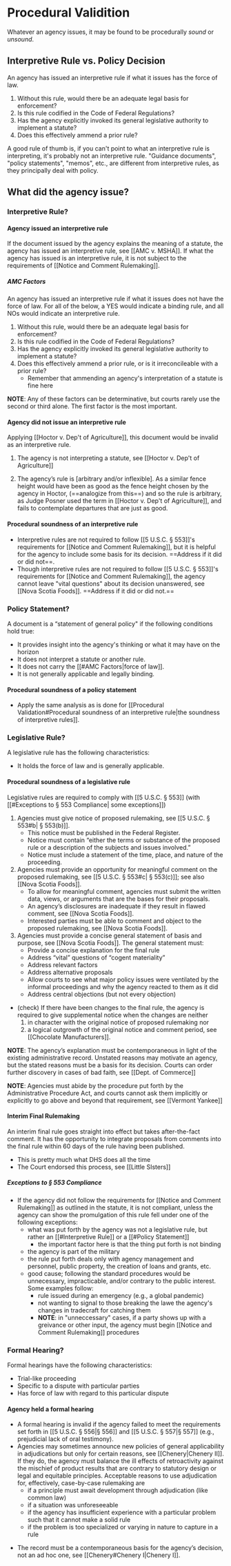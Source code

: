 # Procedural Validition

Whatever an agency issues, it may be found to be procedurally *sound* or *unsound*.
    
## Interpretive Rule vs. Policy Decision

An agency has issued an interpretive rule if what it issues has the force of law.
1. Without this rule, would there be an adequate legal basis for enforcement?
2. Is this rule codified in the Code of Federal Regulations?
3. Has the agency explicitly invoked its general legislative authority to implement a statute?
4. Does this effectively ammend a prior rule?

A good rule of thumb is, if you can't point to what an interpretive rule is interpreting, it's probably not an interpretive rule. "Guidance documents", "policy statements", "memos", etc., are different from interpretive rules, as they principally deal with policy.

## What did the agency issue?

### Interpretive Rule?

#### Agency issued an interpretive rule
If the document issued by the agency explains the meaning of a statute, the agency has issued an interpretive rule, see [[AMC v. MSHA]]. If what the agency has issued is an interpretive rule, it is not subject to the requirements of [[Notice and Comment Rulemaking]].

##### AMC Factors
An agency has issued an interpretive rule if what it issues does not have the force of law. For all of the below, a YES would indicate a binding rule, and all NOs would indicate an interpretive rule.
1. Without this rule, would there be an adequate legal basis for enforcement?
2. Is this rule codified in the Code of Federal Regulations?
3. Has the agency explicitly invoked its general legislative authority to implement a statute?
4. Does this effectively ammend a prior rule, or is it irreconcileable with a prior rule?
	* Remember that ammending an agency's interpretation of a statute is fine here
    
**NOTE**: Any of these factors can be determinative, but courts rarely use the second or third alone. The first factor is the most important.

    
#### Agency did not issue an interpretive rule
Applying [[Hoctor v. Dep't of Agriculture]], this document would be invalid as an interpretive rule.
    
1. The agency is not interpreting a statute, see [[Hoctor v. Dep't of Agriculture]]
    
2. The agency’s rule is [arbitrary and/or inflexible]. As a similar fence height would have been as good as the fence height chosen by the agency in Hoctor, (==analogize from this==) and so the rule is arbitrary, as Judge Posner used the term in [[Hoctor v. Dep't of Agriculture]], and fails to contemplate departures that are just as good.
    

#### Procedural soundness of an interpretive rule
* Interpretive rules are not required to follow [[5 U.S.C. § 553]]'s requirements for [[Notice and Comment Rulemaking]], but it is helpful for the agency to include some basis for its decision. ==Address if it did or did not==.
* Though interpretive rules are not required to follow [[5 U.S.C. § 553]]'s requirements for [[Notice and Comment Rulemaking]], the agency cannot leave "vital questions" about its decision unanswered, see [[Nova Scotia Foods]]. ==Address if it did or did not.==

    

### Policy Statement?
 A document is a “statement of general policy" if the following conditions hold true:
* It provides insight into the agency's thinking or what it may have on the horizon
* It does not interpret a statute or another rule.
* It does not carry the [[#AMC Factors|force of law]].
* It is not generally applicable and legally binding.

#### Procedural soundness of a policy statement
* Apply the same analysis as is done for [[Procedural Validation#Procedural soundness of an interpretive rule|the soundness of interpretive rules]].

### Legislative Rule?
A legislative rule has the following characteristics:
* It holds the force of law and is generally applicable.

 #### Procedural soundness of a legislative rule
Legislative rules are required to comply with [[5 U.S.C. § 553]] (with [[#Exceptions to § 553 Compliance| some exceptions]])
1. Agencies must give notice of proposed rulemaking, see [[5 U.S.C. § 553#b| § 553(b)]]. 
	* This notice must be published in the Federal Register.
	* Notice must contain “either the terms or substance of the proposed rule or a description of the subjects and issues involved.”
	* Notice must include a statement of the time, place, and nature of the proceeding.
2. Agencies must provide an opportunity for meaningful comment on the proposed rulemaking, see [[5 U.S.C. § 553#c| § 553(c)]]; see also [[Nova Scotia Foods]].
	* To allow for meaningful comment, agencies must submit the written data, views, or arguments that are the bases for their proposals.
	* An agency’s disclosures are inadequate if they result in flawed comment, see [[Nova Scotia Foods]].
	* Interested parties must be able to comment and object to the proposed rulemaking, see [[Nova Scotia Foods]].
3. Agencies must provide a concise general statement of basis and purpose, see [[Nova Scotia Foods]]. The general statement must:
	* Provide a concise explanation for the final rule
	* Address “vital” questions of “cogent materiality”
	* Address relevant factors
	* Address alternative proposals
	* Allow courts to see what major policy issues were ventilated by the informal proceedings and why the agency reacted to them as it did
	* Address central objections (but not every objection)
-   (check) If there have been changes to the final rule, the agency is required to give supplemental notice when the changes are neither
	1. in character with the original notice of proposed rulemaking nor 
	2. a logical outgrowth of the original notice and comment period, see [[Chocolate Manufacturers]].

**NOTE**: The agency’s explanation must be contemporaneous in light of the existing administrative record. Unstated reasons may motivate an agency, but the stated reasons must be a basis for its decision. Courts can order further discovery in cases of bad faith, see [[Dept. of Commerce]]

**NOTE**: Agencies must abide by the procedure put forth by the Administrative Procedure Act, and courts cannot ask them implicitly or explicitly to go above and beyond that requirement, see [[Vermont Yankee]]

#### Interim Final Rulemaking
An interim final rule goes straight into effect but takes after-the-fact comment. It has the opportunity to integrate proposals from comments into the final rule within 60 days of the rule having been published.
* This is pretty much what DHS does all the time
* The Court endorsed this process, see [[Little SIsters]]

##### Exceptions to § 553 Compliance
* If the agency did not follow the requirements for [[Notice and Comment Rulemaking]] as outlined in the statute, it is not compliant, unless the agency can show the promulgation of this rule fell under one of the following exceptions:
	* what was put forth by the agency was not a legislative rule, but rather an [[#Interpretive Rule]] or a [[#Policy Statement]]
		* the important factor here is that the thing put forth is not binding
	* the agency is part of the military
	* the rule put forth deals only with agency management and personnel, public property, the creation of loans and grants, etc.
	* good cause; following the standard procedures would be unnecessary, impracticable, and/or contrary to the public interest. Some examples follow:
		* rule issued during an emergency (e.g., a global pandemic)
		* not wanting to signal to those breaking the lawe the agency's changes in tradecraft for catching them
		* **NOTE**: in "unneccessary" cases, if a party shows up with a greivance or other input, the agency must begin [[Notice and Comment Rulemaking]] procedures

### Formal Hearing?
Formal hearings have the following characteristics:
* Trial-like proceeding
* Specific to a dispute with particular parties
* Has force of law with regard to this particular dispute

#### Agency held a formal hearing
* A formal hearing is invalid if the agency failed to meet the requirements set forth in [[5 U.S.C. § 556|§ 556]] and [[5 U.S.C. § 557|§ 557]] (e.g., prejudicial lack of oral testimony).
* Agencies may sometimes announce new policies of general applicability in adjudications but only for certain reasons, see [[Chenery|Chenery II]]. If they do, the agency must balance the ill effects of retroactivity against the mischief of product results that are contrary to statutory design or legal and equitable principles. Acceptable reasons to use adjudication for, effectively, case-by-case rulemaking are
	* if a principle must await development through adjudication (like common law)
	* if a situation was unforeseeable
	* if the agency has insufficient experience with a particular problem such that it cannot make a solid rule
	* if the problem is too specialized or varying in nature to capture in a rule
-   The record must be a contemporaneous basis for the agency’s decision, not an ad hoc one, see [[Chenery#Chenery I|Chenery I]].
